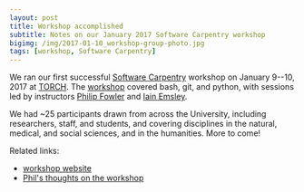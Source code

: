 ```yaml
---
layout: post
title: Workshop accomplished
subtitle: Notes on our January 2017 Software Carpentry workshop
bigimg: /img/2017-01-10_workshop-group-photo.jpg
tags: [workshop, Software Carpentry]
---
```


We ran our first successful <a href="https://software-carpentry.org/"
target="_blank">Software Carpentry</a> workshop on January 9--10, 2017
at <a href="http://torch.ox.ac.uk/" target="_blank">TORCH</a>. The <a
href="https://rroxford.github.io/2017-01-09-oxford/"
target="_blank">workshop</a> covered bash, git, and python, with
sessions led by instructors <a href="../../philip-fowler"
target="_blank">Philip Fowler</a> and <a href="../../iain-emsley"
target="_blank">Iain Emsley</a>.

We had ~25 participants drawn from across the University, including
researchers, staff, and students, and covering disciplines in the
natural, medical, and social sciences, and in the humanities. More to
come!

Related links:

- [workshop website](https://rroxford.github.io/2017-01-09-oxford/)
- [Phil's thoughts on the workshop](http://fowlerlab.org/2017/01/12/5062/)
